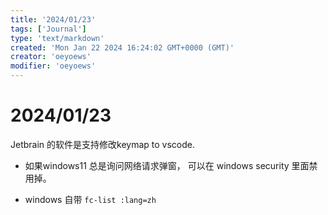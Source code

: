 ```yaml
---
title: '2024/01/23'
tags: ['Journal']
type: 'text/markdown'
created: 'Mon Jan 22 2024 16:24:02 GMT+0000 (GMT)'
creator: 'oeyoews'
modifier: 'oeyoews'
---
```


# 2024/01/23

Jetbrain 的软件是支持修改keymap to vscode.

* 如果windows11 总是询问网络请求弹窗， 可以在 windows security 里面禁用掉。

* windows 自带 `fc-list :lang=zh`
